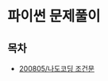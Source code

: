 # 파이썬 문제풀이

## 목차

- [200805/나도코딩 조건문](https://github.com/kjhabc2002/TIL/blob/master/Phython/Exam2020_08/20200805.md)
